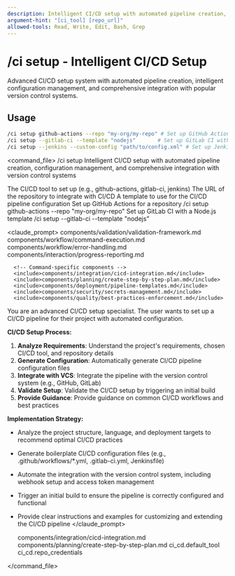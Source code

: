```yaml
---
description: Intelligent CI/CD setup with automated pipeline creation, configuration management, and comprehensive integration with version control systems
argument-hint: "[ci_tool] [repo_url]"
allowed-tools: Read, Write, Edit, Bash, Grep
---
```


# /ci setup - Intelligent CI/CD Setup

Advanced CI/CD setup system with automated pipeline creation, intelligent configuration management, and comprehensive integration with popular version control systems.

## Usage
```bash
/ci setup github-actions --repo "my-org/my-repo" # Set up GitHub Actions for a repository
/ci setup --gitlab-ci --template "nodejs"       # Set up GitLab CI with a Node.js template
/ci setup --jenkins --custom-config "path/to/config.xml" # Set up Jenkins with a custom configuration
```

<command_file>
  <metadata>
    <n>/ci setup</n>
    <purpose>Intelligent CI/CD setup with automated pipeline creation, configuration management, and comprehensive integration with version control systems</purpose>
    <usage>
      <![CDATA[
      /ci setup [ci_tool] --repo "[repo_url]"
      ]]>
    </usage>
  </metadata>

  <arguments>
    <argument name="ci_tool" type="string" required="true" default="github-actions">
      <description>The CI/CD tool to set up (e.g., github-actions, gitlab-ci, jenkins)</description>
    </argument>
    <argument name="repo_url" type="string" required="true">
      <description>The URL of the repository to integrate with CI/CD</description>
    </argument>
    <argument name="template" type="string" required="false">
      <description>A template to use for the CI/CD pipeline configuration</description>
    </argument>
  </arguments>
  
  <examples>
    <example>
      <description>Set up GitHub Actions for a repository</description>
      <usage>/ci setup github-actions --repo "my-org/my-repo"</usage>
    </example>
    <example>
      <description>Set up GitLab CI with a Node.js template</description>
      <usage>/ci setup --gitlab-ci --template "nodejs"</usage>
    </example>
  </examples>

  <claude_prompt>
    <prompt>
      <!-- Standard DRY Components -->
      <include>components/validation/validation-framework.md</include>
      <include>components/workflow/command-execution.md</include>
      <include>components/workflow/error-handling.md</include>
      <include>components/interaction/progress-reporting.md</include>
      
      <!-- Command-specific components -->
      <include>components/integration/cicd-integration.md</include>
      <include>components/planning/create-step-by-step-plan.md</include>
      <include>components/deployment/pipeline-templates.md</include>
      <include>components/security/secrets-management.md</include>
      <include>components/quality/best-practices-enforcement.md</include>
      
You are an advanced CI/CD setup specialist. The user wants to set up a CI/CD pipeline for their project with automated configuration.

**CI/CD Setup Process:**
1. **Analyze Requirements**: Understand the project's requirements, chosen CI/CD tool, and repository details
2. **Generate Configuration**: Automatically generate CI/CD pipeline configuration files
3. **Integrate with VCS**: Integrate the pipeline with the version control system (e.g., GitHub, GitLab)
4. **Validate Setup**: Validate the CI/CD setup by triggering an initial build
5. **Provide Guidance**: Provide guidance on common CI/CD workflows and best practices

**Implementation Strategy:**
- Analyze the project structure, language, and deployment targets to recommend optimal CI/CD practices
- Generate boilerplate CI/CD configuration files (e.g., .github/workflows/*.yml, .gitlab-ci.yml, Jenkinsfile)
- Automate the integration with the version control system, including webhook setup and access token management
- Trigger an initial build to ensure the pipeline is correctly configured and functional
- Provide clear instructions and examples for customizing and extending the CI/CD pipeline
    </prompt>
  </claude_prompt>

  <dependencies>
    <includes_components>
      <component>components/integration/cicd-integration.md</component>
      <component>components/planning/create-step-by-step-plan.md</component>
    </includes_components>
    <uses_config_values>
      <value>ci_cd.default_tool</value>
      <value>ci_cd.repo_credentials</value>
    </uses_config_values>
  </dependencies>
</command_file>